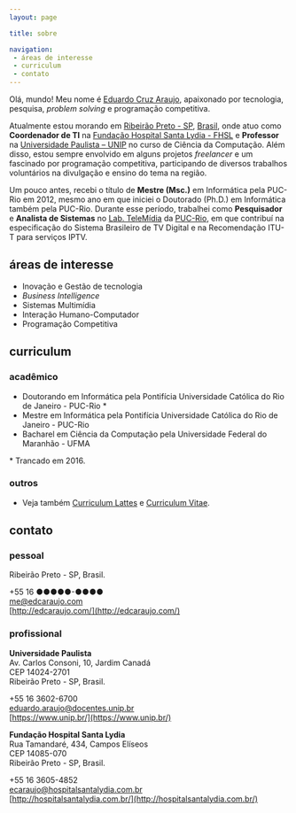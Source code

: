 ```yaml
---
layout: page

title: sobre

navigation:
 - áreas de interesse
 - curriculum
 - contato
---
```


Olá, mundo! Meu nome é [Eduardo Cruz Araujo](mailto:me@edcaraujo.com), apaixonado por tecnologia, pesquisa, *problem solving* e programação competitiva.

Atualmente estou morando em [Ribeirão Preto - SP](https://en.wikipedia.org/wiki/Ribeir%C3%A3o_Preto), [Brasil](https://en.wikipedia.org/wiki/Brazil), onde atuo como  **Coordenador de TI** na [Fundação Hospital Santa Lydia  - FHSL](http://www.hospitalsantalydia.com.br/) e **Professor** na [Universidade Paulista – UNIP](https://www.unip.br/presencial/universidade/campi/ribeirao_preto.aspx) no curso de Ciência da Computação. Além disso, estou sempre envolvido em alguns projetos *freelancer* e um fascinado por programação competitiva, participando de diversos trabalhos voluntários na divulgação e ensino do tema na região. 

Um pouco antes, recebi o título de **Mestre (Msc.)** em Informática pela PUC-Rio em 2012, mesmo ano em que iniciei o Doutorado (Ph.D.) em Informática também pela PUC-Rio. Durante esse período, trabalhei como **Pesquisador** e **Analista de Sistemas** no [Lab. TeleMídia](http://www.telemidia.puc-rio.br/) da [PUC-Rio](https://www.puc-rio.br/), em que contribuí na especificação do Sistema Brasileiro de TV Digital e na Recomendação ITU-T para serviços IPTV.

## áreas de interesse

- Inovação e Gestão de tecnologia
- *Business Intelligence*
- Sistemas Multimídia 
- Interação Humano-Computador
- Programação Competitiva

## curriculum

### acadêmico

- Doutorando em Informática pela Pontifícia Universidade Católica do Rio de Janeiro - PUC-Rio *
- Mestre em Informática pela Pontifícia Universidade Católica do Rio de Janeiro - PUC-Rio
- Bacharel em Ciência da Computação pela Universidade Federal do Maranhão - UFMA

\* Trancado em 2016.

### outros

- Veja também [Curriculum Lattes](http://lattes.cnpq.br/0799632818632295) e [Curriculum Vitae](mailto:me@edcaraujo.com).

## contato

### pessoal

Ribeirão Preto - SP, Brasil.

<i class="fas fa-phone fa-lg"></i> +55 16 ●●●●●-●●●●  
<i class="fas fa-envelope fa-lg"></i> [me@edcaraujo.com](mailto:me@edcaraujo.com)  
<i class="fas fa-home fa-lg"></i> [http://edcaraujo.com/](http://edcaraujo.com/)

### profissional

**Universidade Paulista**  
Av. Carlos Consoni, 10, Jardim Canadá  
CEP 14024-2701  
Ribeirão Preto - SP, Brasil.

<i class="fas fa-phone fa-lg"></i> +55 16 3602-6700  
<i class="fas fa-envelope fa-lg"></i> [eduardo.araujo@docentes.unip.br](mailto:eduardo.araujo@docentes.unip.br)  
<i class="fas fa-home fa-lg"></i> [https://www.unip.br/](https://www.unip.br/)

**Fundação Hospital Santa Lydia**  
Rua Tamandaré, 434, Campos Elíseos  
CEP 14085-070  
Ribeirão Preto - SP, Brasil.

<i class="fas fa-phone fa-lg"></i> +55 16 3605-4852  
<i class="fas fa-envelope fa-lg"></i> [ecaraujo@hospitalsantalydia.com.br](mailto:edcaraujo@hospitalsantalydia.com.br)  
<i class="fas fa-home fa-lg"></i> [http://hospitalsantalydia.com.br/](http://hospitalsantalydia.com.br/)